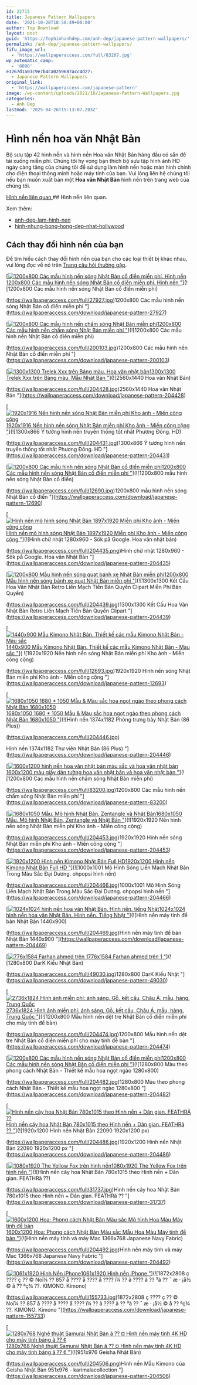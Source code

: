 ```yaml
---
id: 22715
title: Japanese Pattern Wallpapers
date: '2021-10-28T18:58:49+00:00'
author: Top Download
layout: post
guid: 'https://Tophinhanhdep.com/anh-dep/japanese-pattern-wallpapers/'
permalink: /anh-dep/japanese-pattern-wallpapers/
fifu_image_url:
  - 'https://wallpaperaccess.com/full/83207.jpg'
wp_automatic_camp:
  - '8098'
e3267d1a03c9e7b4ca0259687acc4d27:
  - Japanese Pattern Wallpapers
original_link:
  - 'https://wallpaperaccess.com/japanese-pattern'
image: /wp-content/uploads/2021/10/Japanese-Pattern-Wallpapers.jpg
categories:
  - Ảnh Đẹp
lastmod: '2025-04-26T15:13:07.203Z'
---
```

# Hình nền hoa văn Nhật Bản

Bộ sưu tập 42 hình nền và hình nền Hoa văn Nhật Bản hàng đầu có sẵn để tải xuống miễn phí. Chúng tôi hy vọng bạn thích bộ sưu tập hình ảnh HD ngày càng tăng của chúng tôi để sử dụng làm hình nền hoặc màn hình chính cho điện thoại thông minh hoặc máy tính của bạn. Vui lòng liên hệ chúng tôi nếu bạn muốn xuất bản một **Hoa văn Nhật Bản** hình nền trên trang web của chúng tôi.

[Hình nền liên quan ](#related) ## Hình nền liên quan.

   
 Xem thêm:

   
- [anh-dep-lam-hinh-nen](https://tophinhanhdep.com/hinh-nen-dep/anh-dep-lam-hinh-nen/)
- [hinh-nhung-bong-hong-dep-nhat-hollywood](https://tophinhanhdep.com/gai-xinh/hinh-nhung-bong-hong-dep-nhat-hollywood/)

## Cách thay đổi hình nền của bạn

Để tìm hiểu cách thay đổi hình nền của bạn cho các loại thiết bị khác nhau, vui lòng đọc về nó trên [Trang câu hỏi thường gặp](https://tophinhanhdep.com/faq/).

  
[[![1200x800 Các mẫu hình nền sóng Nhật Bản cổ điển miễn phí.  Hình nền](https://wallpaperaccess.com/full/83207.jpg)1200x800 Các mẫu hình nền sóng Nhật Bản cổ điển miễn phí. Hình nền "](https://wallpaperaccess.com/download/japanese-pattern-83207)](![1200x800 Các mẫu hình nền sóng Nhật Bản cổ điển miễn phí)

(https://wallpaperaccess.com/full/27927.jpg)1200x800 Các mẫu hình nền sóng Nhật Bản cổ điển miễn phí "](https://wallpaperaccess.com/download/japanese-pattern-27927)

[[![1200x800 Các mẫu hình nền chấm sóng Nhật Bản miễn phí](https://wallpaperaccess.com/full/12695.jpg)1200x800 Các mẫu hình nền chấm sóng Nhật Bản miễn phí "](https://wallpaperaccess.com/download/japanese-pattern-12695)](![1200x800 Các mẫu hình nền Nhật Bản cổ điển miễn phí)

(https://wallpaperaccess.com/full/200103.jpg)1200x800 Các mẫu hình nền Nhật Bản cổ điển miễn phí "](https://wallpaperaccess.com/download/japanese-pattern-200103)

[[![1300x1300 Trelek Xxx trên Bảng màu.  Hoa văn nhật bản](https://wallpaperaccess.com/full/204427.jpg)1300x1300 Trelek Xxx trên Bảng màu. Mẫu Nhật Bản "](https://wallpaperaccess.com/download/japanese-pattern-204427)](![2560x1440 Hoa văn Nhật Bản)

(https://wallpaperaccess.com/full/204428.jpg)2560x1440 Hoa văn Nhật Bản "](https://wallpaperaccess.com/download/japanese-pattern-204428)

[[![1920x1916 Nền hình nền sóng Nhật Bản miễn phí Kho ảnh - Miền công cộng](https://wallpaperaccess.com/full/12702.jpg)1920x1916 Nền hình nền sóng Nhật Bản miễn phí Kho ảnh - Miền công cộng "](https://wallpaperaccess.com/download/japanese-pattern-12702)](![1300x866 Ý tưởng hình nền truyền thống tốt nhất Phương Đông.  HD)

(https://wallpaperaccess.com/full/204431.jpg)1300x866 Ý tưởng hình nền truyền thống tốt nhất Phương Đông. HD "](https://wallpaperaccess.com/download/japanese-pattern-204431)

[[![1200x800 Các mẫu hình nền sóng Nhật Bản cổ điển miễn phí](https://wallpaperaccess.com/full/12715.jpg)1200x800 Các mẫu hình nền sóng Nhật Bản cổ điển miễn phí "](https://wallpaperaccess.com/download/japanese-pattern-12715)](![1200x800 mẫu hình nền sóng Nhật Bản cổ điển)

(https://wallpaperaccess.com/full/12690.jpg)1200x800 mẫu hình nền sóng Nhật Bản cổ điển "](https://wallpaperaccess.com/download/japanese-pattern-12690)

[[![Hình nền mô hình sóng Nhật Bản 1897x1920 Miễn phí Kho ảnh - Miền công cộng](https://wallpaperaccess.com/full/204434.jpg)Hình nền mô hình sóng Nhật Bản 1897x1920 Miễn phí Kho ảnh - Miền công cộng "](https://wallpaperaccess.com/download/japanese-pattern-204434)](![Hình chữ nhật 1280x960 - Sök på Google.  Hoa văn nhật bản)

(https://wallpaperaccess.com/full/204435.png)Hình chữ nhật 1280x960 - Sök på Google. Hoa văn Nhật Bản "](https://wallpaperaccess.com/download/japanese-pattern-204435)

[[![1200x800 Mẫu hình nền sóng quạt bánh xe Nhật Bản miễn phí](https://wallpaperaccess.com/full/34066.jpg)1200x800 Mẫu hình nền sóng bánh xe quạt Nhật Bản miễn phí "](https://wallpaperaccess.com/download/japanese-pattern-34066)](![1300x1300 Kết Cấu Hoa Văn Nhật Bản Retro Liền Mạch Tiền Bản Quyền Clipart Miễn Phí Bản Quyền)

(https://wallpaperaccess.com/full/204439.jpg)1300x1300 Kết Cấu Hoa Văn Nhật Bản Retro Liền Mạch Tiền Bản Quyền Clipart "](https://wallpaperaccess.com/download/japanese-pattern-204439)

[[![1440x900 Mẫu Kimono Nhật Bản.  Thiết kế các mẫu Kimono Nhật Bản - Màu sắc](https://wallpaperaccess.com/full/89304.jpg)1440x900 Mẫu Kimono Nhật Bản. Thiết kế các mẫu Kimono Nhật Bản - Màu sắc "](https://wallpaperaccess.com/download/japanese-pattern-89304)]( ![1920x1920 Nền hình nền sóng Nhật Bản miễn phí Kho ảnh - Miền công cộng)

(https://wallpaperaccess.com/full/12693.jpg)1920x1920 Hình nền sóng Nhật Bản miễn phí Kho ảnh - Miền công cộng "](https://wallpaperaccess.com/download/japanese-pattern-12693)

[[![1680x1050 1680 * 1050 Mẫu & Màu sắc hoa ngọt ngào theo phong cách Nhật Bản 1680x1050](https://wallpaperaccess.com/full/204443.jpg)1680x1050 1680 \* 1050 Mẫu &amp; Màu sắc hoa ngọt ngào theo phong cách Nhật Bản 1680x1050 "](https://wallpaperaccess.com/download/japanese-pattern-204443)](![Hình nền 1374x1182 Phòng trưng bày Nhật Bản (86 Plus))

(https://wallpaperaccess.com/full/204446.jpg)

Hình nền 1374x1182 Thư viện Nhật Bản (86 Plus) "](https://wallpaperaccess.com/download/japanese-pattern-204446)

[[![1600x1200 hình nền hoa văn nhật bản màu sắc và hoa văn nhật bản](https://wallpaperaccess.com/full/204448.jpg)1600x1200 màu giấy dán tường hoa văn nhật bản và hoa văn nhật bản "](https://wallpaperaccess.com/download/japanese-pattern-204448)](![1200x800 Các mẫu hình nền chấm sóng Nhật Bản miễn phí)

(https://wallpaperaccess.com/full/83200.jpg)1200x800 Các mẫu hình nền chấm sóng Nhật Bản miễn phí "](https://wallpaperaccess.com/download/japanese-pattern-83200)

[[![1680x1050 Mẫu.  Mô hình Nhật Bản, Zentangle và Nhật Bản](https://wallpaperaccess.com/full/204451.jpg)1680x1050 Mẫu. Mô hình Nhật Bản, Zentangle và Nhật Bản "](https://wallpaperaccess.com/download/japanese-pattern-204451)](![1920x1920 Nền hình nền sóng Nhật Bản miễn phí Kho ảnh - Miền công cộng)

(https://wallpaperaccess.com/full/204453.jpg)1920x1920 Hình nền sóng Nhật Bản miễn phí Kho ảnh - Miền công cộng "](https://wallpaperaccess.com/download/japanese-pattern-204453)

[[![1920x1200 Hình nền Kimono Nhật Bản Full HD](https://wallpaperaccess.com/full/204454.png)1920x1200 Hình nền Kimono Nhật Bản Full HD "](https://wallpaperaccess.com/download/japanese-pattern-204454)](![1000x1001 Mô Hình Sóng Liền Mạch Nhật Bản Trong Màu Sắc Đại Dương.  ohpopsi hình nền)

(https://wallpaperaccess.com/full/204466.jpg)1000x1001 Mô Hình Sóng Liền Mạch Nhật Bản Trong Màu Sắc Đại Dương. ohpopsi hình nền "](https://wallpaperaccess.com/download/japanese-pattern-204466)

[[![1024x1024 hình nền hoa văn Nhật Bản.  Hình nền.  tiếng Nhật](https://wallpaperaccess.com/full/204467.jpg)1024x1024 hình nền hoa văn Nhật Bản. Hình nền. Tiếng Nhật "](https://wallpaperaccess.com/download/japanese-pattern-204467)](![Hình nền máy tính để bàn Nhật Bản 1440x900)

(https://wallpaperaccess.com/full/204469.jpg)Hình nền máy tính để bàn Nhật Bản 1440x900 "](https://wallpaperaccess.com/download/japanese-pattern-204469)

[[![776x1584 Farhan ahmed trên 1](https://wallpaperaccess.com/full/204471.jpg)776x1584 Farhan ahmed trên 1 "](https://wallpaperaccess.com/download/japanese-pattern-204471)](![1280x800 DarK Kiểu Nhật Bản)

(https://wallpaperaccess.com/full/49030.jpg)1280x800 DarK Kiểu Nhật "](https://wallpaperaccess.com/download/japanese-pattern-49030)

[[![2736x1824 Hình ảnh miễn phí: ánh sáng, Gỗ, kết cấu, Châu Á, mẫu, hàng, Trung Quốc](https://wallpaperaccess.com/full/23250.jpg)2736x1824 Hình ảnh miễn phí: ánh sáng, Gỗ, kết cấu, Châu Á, mẫu, hàng, Trung Quốc "](https://wallpaperaccess.com/download/japanese-pattern-23250)](![1200x800 Mẫu hình nền dệt tre Nhật Bản cổ điển miễn phí cho máy tính để bàn)

(https://wallpaperaccess.com/full/204474.jpg)1200x800 Mẫu hình nền dệt tre Nhật Bản cổ điển miễn phí cho máy tính để bàn "](https://wallpaperaccess.com/download/japanese-pattern-204474)

[[![1200x800 Các mẫu hình nền sóng Nhật Bản cổ điển miễn phí](https://wallpaperaccess.com/full/12710.jpg)1200x800 Các mẫu hình nền sóng Nhật Bản cổ điển miễn phí "](https://wallpaperaccess.com/download/japanese-pattern-12710)](![1280x800 Màu theo phong cách Nhật Bản - Thiết kế mẫu hoa ngọt ngào 1280x800)

(https://wallpaperaccess.com/full/204482.jpg)1280x800 Màu theo phong cách Nhật Bản - Thiết kế mẫu hoa ngọt ngào 1280x800 "](https://wallpaperaccess.com/download/japanese-pattern-204482)

[[![Hình nền cây hoa Nhật Bản 780x1015 theo Hình nền + Dân gian.  FEATHRÃ ??](https://wallpaperaccess.com/full/124145.jpg)Hình nền cây hoa Nhật Bản 780x1015 theo Hình nền + Dân gian. FEATHRâ ?? "](https://wallpaperaccess.com/download/japanese-pattern-124145)](![1920x1200 Hình nền Nhật Bản 22090 1920x1200 px)

(https://wallpaperaccess.com/full/204486.jpg)1920x1200 Hình nền Nhật Bản 22090 1920x1200 px "](https://wallpaperaccess.com/download/japanese-pattern-204486)

[[![1080x1920 The Yellow Fox trên hình nền](https://wallpaperaccess.com/full/204489.jpg)1080x1920 The Yellow Fox trên hình nền "](https://wallpaperaccess.com/download/japanese-pattern-204489)](![Hình nền cây hoa Nhật Bản 780x1015 theo Hình nền + Dân gian.  FEATHRâ ??)

(https://wallpaperaccess.com/full/31737.jpg)Hình nền cây hoa Nhật Bản 780x1015 theo Hình nền + Dân gian. FEATHRâ ?? "](https://wallpaperaccess.com/download/japanese-pattern-31737)

[ [![1600x1200 Hoa: Phong cách Nhật Bản Màu sắc Mô hình Hoa Màu Máy tính để bàn](https://wallpaperaccess.com/full/202091.jpg)1600x1200 Hoa: Phong cách Nhật Bản Màu sắc Mẫu Hoa Màu Máy tính để bàn "](https://wallpaperaccess.com/download/japanese-pattern-202091)](![Hình nền máy tính và máy Mac 1366x768 Japanese Navy Fabric)

(https://wallpaperaccess.com/full/204492.jpg)Hình nền máy tính và máy Mac 1366x768 Japanese Navy Fabric "](https://wallpaperaccess.com/download/japanese-pattern-204492)

[[![1061x1920 Hình Nền iPhone](https://wallpaperaccess.com/full/204496.jpg)1061x1920 Hình nền iPhone "](https://wallpaperaccess.com/download/japanese-pattern-204496)](![1872x2808 ç ???? ç ?? © Noï¼ ?? 857 å ???? å ???? å ???? ï¼ ?? ã ???? ã ?? ³ã ?? ¯ æ · ¡å½ © å ?? ªç¾ ??.  KIMONO.  Kimono)

(https://wallpaperaccess.com/full/155733.jpg)1872x2808 ç ???? ç ?? © Noï¼ ?? 857 å ???? å ???? å ???? ï¼ ?? ã ???? ã ?? ³ã ?? ¯ æ · ¡å½ © å ?? ªç¾ ??. KIMONO. Kimono "](https://wallpaperaccess.com/download/japanese-pattern-155733)

[[![1280x768 Nghệ thuật Samurai Nhật Bản â ?? ¤ Hình nền máy tính 4K HD cho máy tính bảng â ?? ¢](https://wallpaperaccess.com/full/204502.jpg)1280x768 Nghệ thuật Samurai Nhật Bản â ?? ¤ Hình nền máy tính 4K HD cho máy tính bảng â ?? ¢ "](https://wallpaperaccess.com/download/japanese-pattern-204502)](![951x976 Geisha Nhật Bản)

(https://wallpaperaccess.com/full/204506.png)Hình nền Mẫu Kimono của Geisha Nhật Bản 951x976 - karimalacollection "](https://wallpaperaccess.com/download/japanese-pattern-204506)
